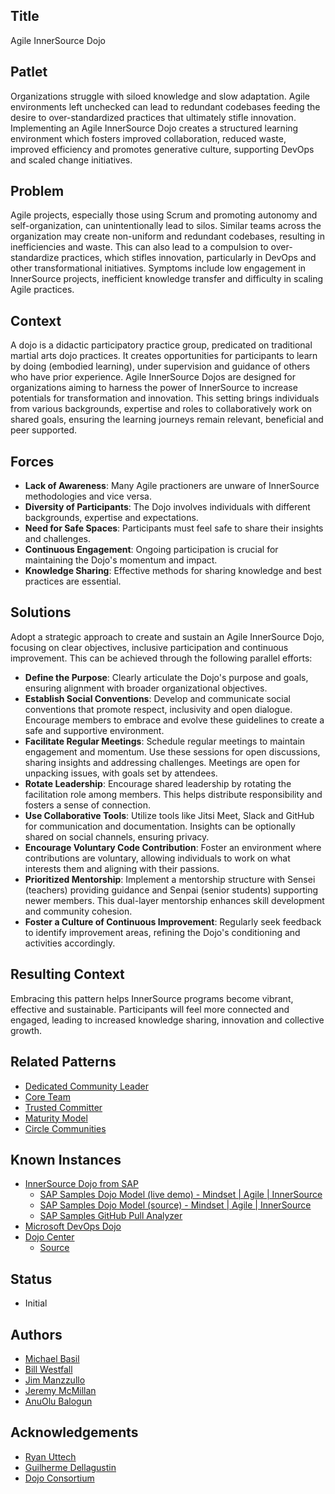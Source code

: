 ## Title

Agile InnerSource Dojo

## Patlet

Organizations struggle with siloed knowledge and slow adaptation. Agile environments left unchecked can lead to redundant codebases feeding the desire to over-standardized practices that ultimately stifle innovation. Implementing an Agile InnerSource Dojo creates a structured learning environment which fosters improved collaboration, reduced waste, improved efficiency and promotes generative culture, supporting DevOps and scaled change initiatives.

## Problem

Agile projects, especially those using Scrum and promoting autonomy and self-organization, can unintentionally lead to silos.  Similar teams across the organization may create non-uniform and redundant codebases, resulting in inefficiencies and waste.  This can also lead to a compulsion to over-standardize practices, which stifles innovation, particularly in DevOps and other transformational initiatives.  Symptoms include low engagement in InnerSource projects, inefficient knowledge transfer and difficulty in scaling Agile practices.

## Context

A dojo is a didactic participatory practice group, predicated on traditional martial arts dojo practices. It creates opportunities for participants to learn by doing (embodied learning), under supervision and guidance of others who have prior experience. Agile InnerSource Dojos are designed for organizations aiming to harness the power of InnerSource to increase potentials for transformation and innovation.  This setting brings individuals from various backgrounds, expertise and roles to collaboratively work on shared goals, ensuring the learning journeys remain relevant, beneficial and peer supported.  

## Forces

* **Lack of Awareness**: Many Agile practioners are unware of InnerSource methodologies and vice versa.
* **Diversity of Participants**: The Dojo involves individuals with different backgrounds, expertise and expectations.
* **Need for Safe Spaces**: Participants must feel safe to share their insights and challenges.
* **Continuous Engagement**: Ongoing participation is crucial for maintaining the Dojo's momentum and impact.
* **Knowledge Sharing**: Effective methods for sharing knowledge and best practices are essential.

## Solutions

Adopt a strategic approach to create and sustain an Agile InnerSource Dojo, focusing on clear objectives, inclusive participation and continuous improvement.  This can be achieved through the following parallel efforts:

* **Define the Purpose**: Clearly articulate the Dojo's purpose and goals, ensuring alignment with broader organizational objectives.
* **Establish Social Conventions**: Develop and communicate social conventions that promote respect, inclusivity and open dialogue.  Encourage members to embrace and evolve these guidelines to create a safe and supportive environment.
* **Facilitate Regular Meetings**: Schedule regular meetings to maintain engagement and momentum.  Use these sessions for open discussions, sharing insights and addressing challenges.  Meetings are open for unpacking issues, with goals set by attendees.
* **Rotate Leadership**: Encourage shared leadership by rotating the facilitation role among members.  This helps distribute responsibility and fosters a sense of connection.
* **Use Collaborative Tools**: Utilize tools like Jitsi Meet, Slack and GitHub for communication and documentation.  Insights can be optionally shared on social channels, ensuring privacy.
* **Encourage Voluntary Code Contribution**: Foster an environment where contributions are voluntary, allowing individuals to work on what interests them and aligning with their passions.
* **Prioritized Mentorship**: Implement a mentorship structure with Sensei (teachers) providing guidance and Senpai (senior students) supporting newer members. This dual-layer mentorship enhances skill development and community cohesion.
* **Foster a Culture of Continuous Improvement**: Regularly seek feedback to identify improvement areas, refining the Dojo's conditioning and activities accordingly.

## Resulting Context

Embracing this pattern helps InnerSource programs become vibrant, effective and sustainable.  Participants will feel more connected and engaged, leading to increased knowledge sharing, innovation and collective growth.

## Related Patterns

* [Dedicated Community Leader](https://patterns.innersourcecommons.org/p/dedicated-community-leader)
* [Core Team](https://patterns.innersourcecommons.org/p/core-team)
* [Trusted Committer](https://patterns.innersourcecommons.org/p/trusted-committer)
* [Maturity Model](https://patterns.innersourcecommons.org/p/maturity-model)
* [Circle Communities](https://patterns.innersourcecommons.org/p/circle-communities)

## Known Instances

* [InnerSource Dojo from SAP](https://www.youtube.com/watch?v=fXoVm5iTSCc)
  * [SAP Samples Dojo Model (live demo) - Mindset | Agile | InnerSource](https://sap-samples.github.io/dojo)
  * [SAP Samples Dojo Model (source) - Mindset | Agile | InnerSource](https://github.com/SAP-samples/dojo)
  * [SAP Samples GitHub Pull Analyzer](https://github.com/SAP-samples/github-pull-analyzer)
* [Microsoft DevOps Dojo](https://innersourcecommons.org/stories/microsoft)
* [Dojo Center](https://dojo.center)
  * [Source](https://github.com/dojo-center/dojo-center.github.io) 

## Status

* Initial

## Authors

* [Michael Basil](https://www.linkedin.com/in/michaelrbasil)
* [Bill Westfall](https://www.linkedin.com/in/bill-westfall-3268494)
* [Jim Manzzullo](https://www.linkedin.com/in/jimmanzzullo)
* [Jeremy McMillan](https://www.linkedin.com/in/jeremymcm)
* [AnuOlu Balogun](https://www.linkedin.com/in/anuolu)

## Acknowledgements

* [Ryan Uttech](https://www.linkedin.com/in/ryanuttech)
* [Guilherme Dellagustin](https://www.linkedin.com/in/dellagustin)
* [Dojo Consortium](https://dojoconsortium.org)
